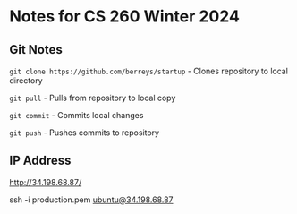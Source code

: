 # Notes for CS 260 Winter 2024

## Git Notes

```git clone https://github.com/berreys/startup``` - Clones repository to local directory

```git pull``` - Pulls from repository to local copy

```git commit``` - Commits local changes

```git push``` - Pushes commits to repository


## IP Address
http://34.198.68.87/

ssh -i production.pem ubuntu@34.198.68.87